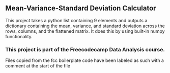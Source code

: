## Mean-Variance-Standard Deviation Calculator
This project takes a python list containing 9 elements and outputs
a dictionary containing the mean, variance, and standard deviation
across the rows, columns, and the flattened matrix. It does this by
using built-in numpy functionality.

### This project is part of the Freecodecamp Data Analysis course. 

Files copied from the fcc boilerplate code have been labeled as such
with a comment at the start of the file
